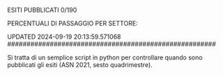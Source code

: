 ESITI PUBBLICATI 0/190 

PERCENTUALI DI PASSAGGIO PER SETTORE:

UPDATED 2024-09-19 20:13:59.571068
###################################################### 

Si tratta di un semplice script in python per controllare quando sono pubblicati gli esiti (ASN 2021, sesto quadrimestre).

